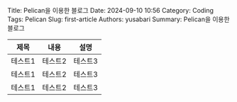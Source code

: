 Title: Pelican을 이용한 블로그
Date: 2024-09-10 10:56
Category: Coding
Tags: Pelican
Slug: first-article
Authors: yusabari
Summary: Pelican을 이용한 블로그

|제목|내용|설명|
|------|---|---|
|테스트1|테스트2|테스트3|
|테스트1|테스트2|테스트3|
|테스트1|테스트2|테스트3|